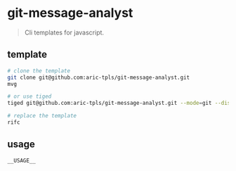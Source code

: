 # git-message-analyst
> Cli templates for javascript.

## template
```sh
# clone the template
git clone git@github.com:aric-tpls/git-message-analyst.git
mvg

# or use tiged
tiged git@github.com:aric-tpls/git-message-analyst.git --mode=git --disable-cache

# replace the template
rifc
```

## usage
```sh
__USAGE__
```
